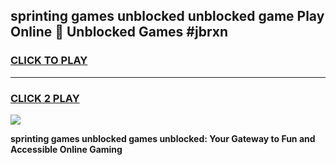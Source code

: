 
## sprinting games unblocked unblocked game Play Online 👋 Unblocked Games #jbrxn
<h3>
<a href="https://premium.freeplayer.one?title=sprinting_games_unblocked&ref=21F">CLICK TO PLAY</a></h3>
<hr>

<h3>
<a href="https://premium.freeplayer.one?title=sprinting_games_unblocked&ref=21F">CLICK 2 PLAY</a>
  
</h3>

<a href="https://premium.freeplayer.one?title=sprinting_games_unblocked&ref=21F/"><img src="https://clearcache.store/games.png"></a>


**sprinting games unblocked games unblocked: Your Gateway to Fun and Accessible Online Gaming**

